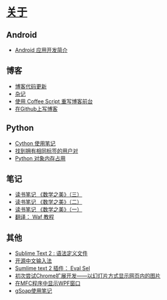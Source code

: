# [关于]

## Android

- [Android 应用开发简介]

## 博客

- [博客代码更新]
- [杂记]
- [使用 Coffee Script 重写博客前台]
- [在Github上写博客]

## Python

- [Cython 使用笔记]
- [找到拥有相同标签的用户对]
- [Python 对象内存占用]

## 笔记

- [读书笔记 《数学之美》（三）]
- [读书笔记 《数学之美》（二）]
- [读书笔记 《数学之美》（一）]
- [翻译： Waf 教程]

## 其他

- [Sublime Text 2 : 语法定义文件]
- [开源中文输入法]
- [Sumlime text 2 插件： Eval Sel]
- [初次尝试Chrome扩展开发——以幻灯片方式显示网页内的图片]
- [在MFC程序中显示WPF窗口]
- [gSoap使用笔记]

[gSoap使用笔记]:#!/2010-03-30-gsoap-note
[在MFC程序中显示WPF窗口]:#!/2010-04-20-show-wpf-window-in-mfc
[初次尝试Chrome扩展开发——以幻灯片方式显示网页内的图片]:#!/2011-09-17-chrome-image-gallery
[在Github上写博客]:#!/2012-01-29-write-blog-on-github
[Python 对象内存占用]:#!/2012-02-20-python-object-memory-usage
[找到拥有相同标签的用户对]:#!/2012-03-06-users-pair-with-same-tags
[Sumlime text 2 插件： Eval Sel]:#!/2012-03-23-plugin-eval-sel
[翻译： Waf 教程]:#!/2012-03-27-trans-waf-tutorial
[Cython 使用笔记]:#!/2012-05-02-cython-note
[使用 Coffee Script 重写博客前台]:#!/2012-07-16-move-to-coffee
[读书笔记 《数学之美》（一）]:#!/2012-10-31-note-beauty-of-mathematics-1
[读书笔记 《数学之美》（二）]:#!/2012-11-24-note-beauty-of-mathematics-2
[读书笔记 《数学之美》（三）]:#!/2012-12-04-note-beauty-of-mathematics-3
[开源中文输入法]:#!/2012-12-20-open-source-input-method
[自然语言处理 简介]:#!/2012-12-26-nlp-note-intro
[Sublime Text 2 : 语法定义文件]:#!/2013-02-27-sublime-syntax-definition
[杂记]:#!/2013-08-11-things-done-after-last-post
[博客代码更新]:#!/2013-08-26-blog-code-changes
[关于]:#!/about
[Android 应用开发简介]:#!/2017-02-07-android-dev-intro
